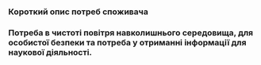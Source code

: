 ### Короткий опис потреб споживача

### Потреба в чистоті повітря навколишнього середовища, для особистої безпеки та потреба у отриманні інформації для наукової діяльності. 
